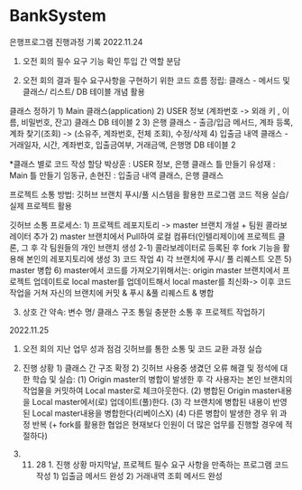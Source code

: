 # BankSystem
은행프로그램 진행과정 기록
  2022.11.24
  1. 오전 회의
    필수 요구 기능 확인
    투입 간 역할 분담

  2. 오전 회의 결과
    필수 요구사항을 구현하기 위한 코드 흐름 정립: 클래스 - 메서드 및 클래스/ 리스트/ DB 테이블 개념 활용

  클래스 정하기
    1) Main 클래스(application)
    2) USER 정보 (계좌번호 -> 외래 키 , 이름, 비밀번호, 잔고) 클래스 DB 테이블 2
    3) 은행 클래스 - 출금/입금 메서드, 계좌 등록, 계좌 찾기(조회) -> (소유주, 계좌번호, 전체 조회), 수정/삭제
    4) 입출금 내역 클래스 - 거래일자, 시간, 계좌번호, 입출금여부, 거래금액, 은행명 DB 테이블 2

  *클래스 별로 코드 작성 할당
    박상훈 : USER 정보, 은행 클래스 틀 만들기
    유성재 : Main 틀 만들기
    임동규, 손현진 : 입출금 내역 클래스, 은행 클래스

  프로젝트 소통 방법: 깃허브 브랜치 푸시/풀 시스템을 활용한 프로그램 코드 적용 실습/ 실제 프로젝트 활용

  깃허브 소통 프로세스: 
    1) 프로젝트 레포지토리 -> master 브랜치 개설 + 팀원 콜라보레이터 추가
    2) master 브랜치에서 Pull하여 로컬 컴퓨터(인텔리제이)에 프로젝트 클론, 그 후 각 팀원들의 개인 브랜치 생성
    2-1) 콜라보레이터로 등록된 후 fork 기능을 활용해 본인의 레포지토리에 생성
    3) 코드 작업
    4) 각 브랜치에 푸시/ 풀 리퀘스트 오픈
    5) master 병합
    6) master에서 코드를 가져오기위해서는:
    origin master 브랜치에서 프로젝트 업데이트로 local master를 업데이트해서 local master를 최신화->
    이후 코드 작업을 거쳐 자신의 브랜치에 커밋 & 푸시 &풀 리퀘스트 & 병합 

  3. 상호 간 약속:
    변수 명/ 클래스 구조 통일
    충분한 소통 후 프로젝트 작업하기

  2022.11.25
  1. 오전 회의
    지난 업무 성과 점검
    깃허브를 통한 소통 및 코드 교환 과정 실습
    
  2. 진행 상황
    1) 클래스 간 구조 확정
    2) 깃허브 사용중 생겼던 오류 해결 및 정석에 대한 학습 및 실습:
      (1) Origin master의 병합이 발생한 후 각 사용자는 본인 브랜치의 작업물을 커밋하여 Local master로 체크아웃한다.
      (2) 병합된 Origin master내용을 Local master에서(로) 업데이트(풀)한다.
      (3) 각 브랜치에 병합된 내용이 반영된 Local master내용을 병합한다(리베이스X)
      (4) 다른 병합이 발생한 경우 위 과정 반복
      (+ fork를 활용한 협업은 현재보다 인원이 더 많은 업무를 진행할 경우에 적절하다)

  2022. 11. 28
    1. 진행 상황
      마지막날, 프로젝트 필수 요구 사항을 만족하는 프로그램 코드 작성
       1) 입출금 메서드 완성
       2) 거래내역 조회 메서드 완성

